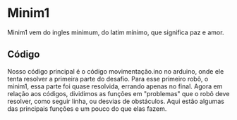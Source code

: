 # Minim1

Minim1 vem do ingles minimum, do latim mínimo, que significa paz e amor.











## Código

Nosso código principal é o código movimentação.ino no arduino, onde ele tenta resolver a primeira parte do desafio. Para esse primeiro robô, o minim1, essa parte foi quase resolvida, errando apenas no final. Agora em relação aos códigos, dividimos as funções em "problemas" que o robô deve resolver, como seguir linha, ou desvias de obstáculos. Aqui estão algumas das principais funções e um pouco do que elas fazem.
